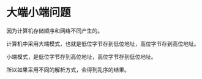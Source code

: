 # 大端小端问题

因为计算机存储顺序和网络不同产生的。

计算机中采用大端模式，也就是低位字节存到低位地址，高位字节存到高位地址。



小端模式，是低位字节存到高位地址，高位字节存到低位地址。



所以如果采用不同的解析方式，会得到乱序的结果。

